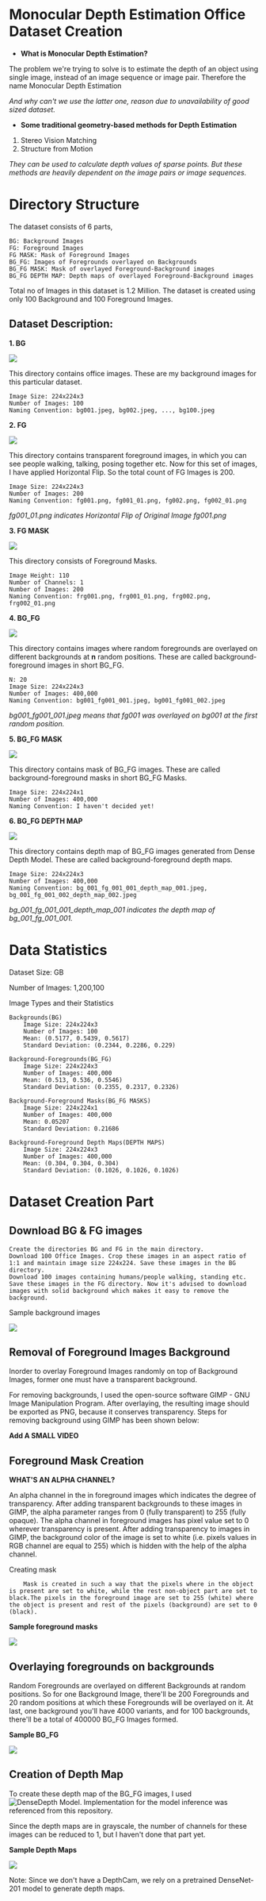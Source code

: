 # Monocular Depth Estimation Office Dataset Creation

* **What is Monocular Depth Estimation?**

The problem  we're trying to solve is to estimate the depth of an object using single image, instead of an image sequence or image pair. Therefore the name Monocular Depth Estimation 

*And why can't we use the latter one, reason due to unavailability of good sized dataset.*

* **Some traditional geometry-based methods for Depth Estimation**

1. Stereo Vision Matching
2. Structure from Motion

*They can be used to calculate depth values of sparse points. But these methods are heavily dependent on the image pairs or image sequences.*


# Directory Structure

The dataset consists of 6 parts,

    BG: Background Images
    FG: Foreground Images
    FG MASK: Mask of Foreground Images
    BG_FG: Images of Foregrounds overlayed on Backgrounds
    BG_FG MASK: Mask of overlayed Foreground-Background images
    BG_FG DEPTH MAP: Depth maps of overlayed Foreground-Background images
    
Total no of Images in this dataset is 1.2 Million. The dataset is created using only 100 Background and 100 Foreground Images. 

## Dataset Description:

**1. BG**

![](https://github.com/Gilf641/EVA4/blob/master/S14/Images/BG.png)

This directory contains office images. These are my background images for this particular dataset.

    Image Size: 224x224x3
    Number of Images: 100
    Naming Convention: bg001.jpeg, bg002.jpeg, ..., bg100.jpeg



**2. FG**

![](https://github.com/Gilf641/EVA4/blob/master/S14/Images/FG.png)

This directory contains transparent foreground images, in which you can see people walking, talking, posing together etc.
Now for this set of images, I have applied Horizontal Flip. So the total count of FG Images is 200.

    Image Size: 224x224x3
    Number of Images: 200
    Naming Convention: fg001.png, fg001_01.png, fg002.png, fg002_01.png

*fg001_01.png indicates Horizontal Flip of Original Image fg001.png*

**3. FG MASK**

![](https://github.com/Gilf641/EVA4/blob/master/S14/Images/FG%20MASK.png)

This directory consists of Foreground Masks. 

    Image Height: 110
    Number of Channels: 1
    Number of Images: 200
    Naming Convention: frg001.png, frg001_01.png, frg002.png, frg002_01.png



**4. BG_FG**

![](https://github.com/Gilf641/EVA4/blob/master/S14/Images/FGBG.png)

This directory contains images where random foregrounds are overlayed on different backgrounds at **n** random positions. These are called background-foreground images in short BG_FG.

    N: 20
    Image Size: 224x224x3
    Number of Images: 400,000
    Naming Convention: bg001_fg001_001.jpeg, bg001_fg001_002.jpeg
        
*bg001_fg001_001.jpeg means that fg001 was overlayed on bg001 at the first random position.*

**5. BG_FG MASK**

![](https://github.com/Gilf641/EVA4/blob/master/S14/Images/FGBG%20MASK.png)

This directory contains mask of BG_FG images. These are called background-foreground masks in short BG_FG Masks.

    Image Size: 224x224x1
    Number of Images: 400,000
    Naming Convention: I haven't decided yet!

**6. BG_FG DEPTH MAP**

![](https://github.com/Gilf641/EVA4/blob/master/S14/Images/DP%20MAP.png)

This directory contains depth map of BG_FG images generated from Dense Depth Model. These are called background-foreground depth maps.

    Image Size: 224x224x3
    Number of Images: 400,000
    Naming Convention: bg_001_fg_001_001_depth_map_001.jpeg, bg_001_fg_001_002_depth_map_002.jpeg

*bg_001_fg_001_001_depth_map_001 indicates the depth map of bg_001_fg_001_001.*




# Data Statistics

Dataset Size:  GB

Number of Images: 1,200,100

Image Types and their Statistics

    Backgrounds(BG)
        Image Size: 224x224x3
        Number of Images: 100
        Mean: (0.5177, 0.5439, 0.5617)
        Standard Deviation: (0.2344, 0.2286, 0.229)

    Background-Foregrounds(BG_FG)
        Image Size: 224x224x3
        Number of Images: 400,000
        Mean: (0.513, 0.536, 0.5546)
        Standard Deviation: (0.2355, 0.2317, 0.2326)

    Background-Foreground Masks(BG_FG MASKS)
        Image Size: 224x224x1
        Number of Images: 400,000
        Mean: 0.05207
        Standard Deviation: 0.21686

    Background-Foreground Depth Maps(DEPTH MAPS)
        Image Size: 224x224x3
        Number of Images: 400,000
        Mean: (0.304, 0.304, 0.304)
        Standard Deviation: (0.1026, 0.1026, 0.1026)
    

# Dataset Creation Part

## Download BG & FG images

    Create the directories BG and FG in the main directory.
    Download 100 Office Images. Crop these images in an aspect ratio of 1:1 and maintain image size 224x224. Save these images in the BG directory.
    Download 100 images containing humans/people walking, standing etc. Save these images in the FG directory. Now it's advised to download images with solid background which makes it easy to remove the background.

Sample background images

![](https://github.com/Gilf641/EVA4/blob/master/S14/Images/bg2.png)

## Removal of Foreground Images Background

Inorder to overlay Foreground Images randomly on top of Background Images, former one must have a transparent background.

For removing backgrounds, I used the open-source software GIMP - GNU Image Manipulation Program. After overlaying, the resulting image should be exported as PNG, because it conserves transparency. Steps for removing background using GIMP has been shown below:

**Add A SMALL VIDEO**


## Foreground Mask Creation

**WHAT'S AN ALPHA CHANNEL?**


   An alpha channel in the in foreground images which indicates the degree of transparency. After adding transparent backgrounds to these images in GIMP, the alpha parameter ranges from 0 (fully transparent) to 255 (fully opaque).
    The alpha channel in foreground images has pixel value set to 0 wherever transparency is present.
    After adding transparency to images in GIMP, the background color of the image is set to white (i.e. pixels values in RGB channel are equal to 255) which is hidden with the help of the alpha channel.

Creating mask

        Mask is created in such a way that the pixels where in the object is present are set to white, while the rest non-object part are set to black.The pixels in the foreground image are set to 255 (white) where the object is present and rest of the pixels (background) are set to 0 (black).
    

**Sample foreground masks**


![](https://github.com/Gilf641/EVA4/blob/master/S14/Images/fgmask2.png)

## Overlaying foregrounds on backgrounds

Random Foregrounds are overlayed on different Backgrounds at random positions. So for one Background Image, there'll be 200 Foregrounds and 20 random positions at which these Foregrounds will be overlayed on it. At last, one background you'll have 4000 variants, and for 100 backgrounds, there'll be a total of 400000 BG_FG Images formed.


**Sample BG_FG**


![](https://github.com/Gilf641/EVA4/blob/master/S14/Images/bgfg_2.png)


## Creation of Depth Map

To create these depth map of the BG_FG images, I used ![DenseDepth Model](https://github.com/ialhashim/DenseDepth/blob/master/DenseDepth.ipynb). Implementation for the model inference was referenced from this repository.

Since the depth maps are in grayscale, the number of channels for these images can be reduced to 1, but I haven't done that part yet.

**Sample Depth Maps**

![](https://github.com/Gilf641/EVA4/blob/master/S14/Images/dpmap2.png)

Note: Since we don't have a DepthCam, we rely on a pretrained DenseNet-201 model to generate depth maps.
